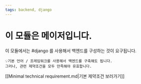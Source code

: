 ```yaml
---
tags: backend, django
---
```

# 이 모듈은 메이저입니다.

이 모듈에서는 #django 를 사용해서 백엔드를 구성하는 것이 요구됩니다.

```
💡기본 언어 / 프레임워크를 사용해서 백엔드를 구축해도 됩니다.
그러나, 관련 제약조건을 모두 만족해야 유효합니다.
```

[[Minimal technical requirement.md|기본 제약조건 보러가기]]
